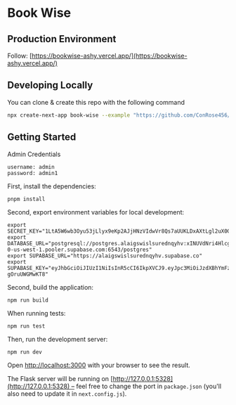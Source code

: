 # Book Wise

## Production Environment
Follow: [https://bookwise-ashy.vercel.app/](https://bookwise-ashy.vercel.app/)

## Developing Locally
You can clone & create this repo with the following command

```bash
npx create-next-app book-wise --example "https://github.com/ConRose456/BookWise/tree/main/"
```

## Getting Started
Admin Credentials
```
username: admin
password: admin1
```
First, install the dependencies:
```
pnpm install
```

Second, export environment variables for local development:
```
export SECRET_KEY="1LtA5W6wb3Oyu53jLlyx9eKp2AJjHNzVIdwVr8Qs7aUUKLDxAXtLgl2uX0QKdBa+"
export DATABASE_URL="postgresql://postgres.alaigswislsurednqyhv:xINUVdNri4HlcgzH@aws-0-us-west-1.pooler.supabase.com:6543/postgres"
export SUPABASE_URL="https://alaigswislsurednqyhv.supabase.co"
export SUPABASE_KEY="eyJhbGciOiJIUzI1NiIsInR5cCI6IkpXVCJ9.eyJpc3MiOiJzdXBhYmFzZSIsInJlZiI6ImFsYWlnc3dpc2xzdXJlZG5xeWh2Iiwicm9sZSI6InNlcnZpY2Vfcm9sZSIsImlhdCI6MTcyNjc3NjQ4MSwiZXhwIjoyMDQyMzUyNDgxfQ.YJqLFJ7Y5j2Ylulw7IUbNt7WM96tuS-gOruUWGMwKT8"
```

Second, build the application:
```
npm run build
```

When running tests:
```
npm run test
```

Then, run the development server:

```bash
npm run dev
```

Open [http://localhost:3000](http://localhost:3000) with your browser to see the result.

The Flask server will be running on [http://127.0.0.1:5328](http://127.0.0.1:5328) – feel free to change the port in `package.json` (you'll also need to update it in `next.config.js`).

